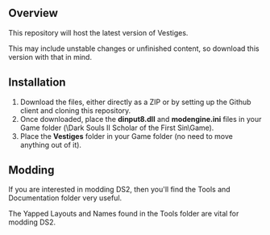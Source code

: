 ## Overview
This repository will host the latest version of Vestiges. 

This may include unstable changes or unfinished content, so download this version with that in mind.

## Installation
1. Download the files, either directly as a ZIP or by setting up the Github client and cloning this repository.
2. Once downloaded, place the **dinput8.dll** and **modengine.ini** files in your Game folder (\Dark Souls II Scholar of the First Sin\Game\).
3. Place the **Vestiges** folder in your Game folder (no need to move anything out of it).

## Modding
If you are interested in modding DS2, then you'll find the Tools and Documentation folder very useful. 

The Yapped Layouts and Names found in the Tools folder are vital for modding DS2.
